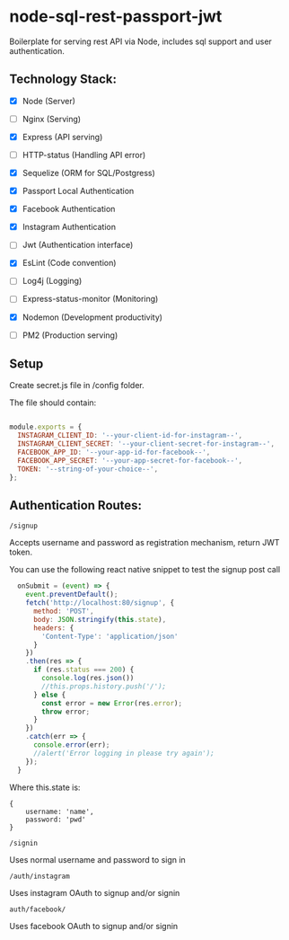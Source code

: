 # node-sql-rest-passport-jwt
Boilerplate for serving rest API via Node, includes sql support and user authentication.

## Technology Stack:


- [x] Node (Server)
- [ ] Nginx (Serving)
- [x] Express (API serving)
- [ ] HTTP-status (Handling API error)
- [x] Sequelize (ORM for SQL/Postgress)
- [x] Passport Local Authentication
- [x] Facebook Authentication
- [x] Instagram Authentication
- [ ] Jwt (Authentication interface)
- [x] EsLint (Code convention)
- [ ] Log4j (Logging)
- [ ] Express-status-monitor (Monitoring)
- [x] Nodemon (Development productivity)
- [ ] PM2 (Production serving)


## Setup


Create secret.js file in /config folder.

The file should contain:

```javascript

module.exports = {
  INSTAGRAM_CLIENT_ID: '--your-client-id-for-instagram--',
  INSTAGRAM_CLIENT_SECRET: '--your-client-secret-for-instagram--',
  FACEBOOK_APP_ID: '--your-app-id-for-facebook--',
  FACEBOOK_APP_SECRET: '--your-app-secret-for-facebook--',
  TOKEN: '--string-of-your-choice--',
};
```

## Authentication Routes:

```
/signup
```
Accepts username and password as registration mechanism, return JWT token.

You can use the following react native snippet to test the signup post call
```javascript
  onSubmit = (event) => {
    event.preventDefault();
    fetch('http://localhost:80/signup', {
      method: 'POST',
      body: JSON.stringify(this.state),
      headers: {
        'Content-Type': 'application/json'
      }
    })
    .then(res => {
      if (res.status === 200) {
        console.log(res.json())
        //this.props.history.push('/');
      } else {
        const error = new Error(res.error);
        throw error;
      }
    })
    .catch(err => {
      console.error(err);
      //alert('Error logging in please try again');
    });
  }
```

Where this.state is:
```
{
	username: 'name',
	password: 'pwd'
}
```


```
/signin
```
Uses normal username and password to sign in

```
/auth/instagram
```
Uses instagram OAuth to signup and/or signin
```
auth/facebook/
```
Uses facebook OAuth to signup and/or signin
